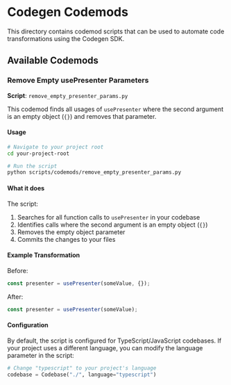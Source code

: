# Codegen Codemods

This directory contains codemod scripts that can be used to automate code transformations using the Codegen SDK.

## Available Codemods

### Remove Empty usePresenter Parameters

**Script**: `remove_empty_presenter_params.py`

This codemod finds all usages of `usePresenter` where the second argument is an empty object (`{}`) and removes that parameter.

#### Usage

```bash
# Navigate to your project root
cd your-project-root

# Run the script
python scripts/codemods/remove_empty_presenter_params.py
```

#### What it does

The script:

1. Searches for all function calls to `usePresenter` in your codebase
1. Identifies calls where the second argument is an empty object (`{}`)
1. Removes the empty object parameter
1. Commits the changes to your files

#### Example Transformation

Before:

```javascript
const presenter = usePresenter(someValue, {});
```

After:

```javascript
const presenter = usePresenter(someValue);
```

#### Configuration

By default, the script is configured for TypeScript/JavaScript codebases. If your project uses a different language, you can modify the language parameter in the script:

```python
# Change "typescript" to your project's language
codebase = Codebase("./", language="typescript")
```
